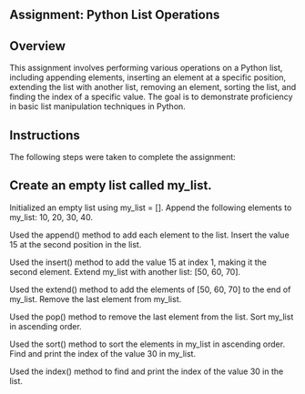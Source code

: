 ## Assignment: Python List Operations

## Overview

This assignment involves performing various operations on a Python list, including appending elements, inserting an element at a specific position, extending the list with another list, removing an element, sorting the list, and finding the index of a specific value. The goal is to demonstrate proficiency in basic list manipulation techniques in Python.

## Instructions

The following steps were taken to complete the assignment:

## Create an empty list called my_list.

Initialized an empty list using my_list = [].
Append the following elements to my_list: 10, 20, 30, 40.

Used the append() method to add each element to the list.
Insert the value 15 at the second position in the list.

Used the insert() method to add the value 15 at index 1, making it the second element.
Extend my_list with another list: [50, 60, 70].

Used the extend() method to add the elements of [50, 60, 70] to the end of my_list.
Remove the last element from my_list.

Used the pop() method to remove the last element from the list.
Sort my_list in ascending order.

Used the sort() method to sort the elements in my_list in ascending order.
Find and print the index of the value 30 in my_list.

Used the index() method to find and print the index of the value 30 in the list.
